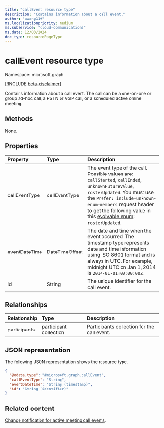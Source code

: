 ```yaml
---
title: "callEvent resource type"
description: "Contains information about a call event."
author: "awang119"
ms.localizationpriority: medium
ms.subservice: "cloud-communications"
ms.date: 12/03/2024
doc_type: resourcePageType
---
```


# callEvent resource type

Namespace: microsoft.graph

[!INCLUDE [beta-disclaimer](../../includes/beta-disclaimer.md)]

Contains information about a call event. The call can be a one-on-one or group ad-hoc call, a PSTN or VoIP call, or a scheduled active online meeting. 

## Methods

None.

## Properties
|Property|Type|Description|
|:---|:---|:---|
| callEventType | callEventType| The event type of the call. Possible values are: `callStarted`, `callEnded`, `unknownFutureValue`, `rosterUpdated`. You must use the `Prefer: include-unknown-enum-members` request header to get the following value in this [evolvable enum](/graph/best-practices-concept#handling-future-members-in-evolvable-enumerations): `rosterUpdated`.|
| eventDateTime | DateTimeOffset | The date and time when the event occurred. The timestamp type represents date and time information using ISO 8601 format and is always in UTC. For example, midnight UTC on Jan 1, 2014 is `2014-01-01T00:00:00Z`. |
| id | String | The unique identifier for the call event. |

## Relationships
|Relationship|Type|Description|
|:---|:---|:---|
| participants | [participant](../resources/participant.md) collection| Participants collection for the call event. |

## JSON representation
The following JSON representation shows the resource type.
<!-- {
  "blockType": "resource",
  "keyProperty": "id",
  "@odata.type": "microsoft.graph.callEvent",
  "openType": false
}
-->
``` json
{
  "@odata.type": "#microsoft.graph.callEvent",
  "callEventType": "String",
  "eventDateTime": "String (timestamp)",
  "id": "String (identifier)"
}
```

## Related content

[Change notification for active meeting call events](/graph/changenotifications-for-onlinemeeting).
